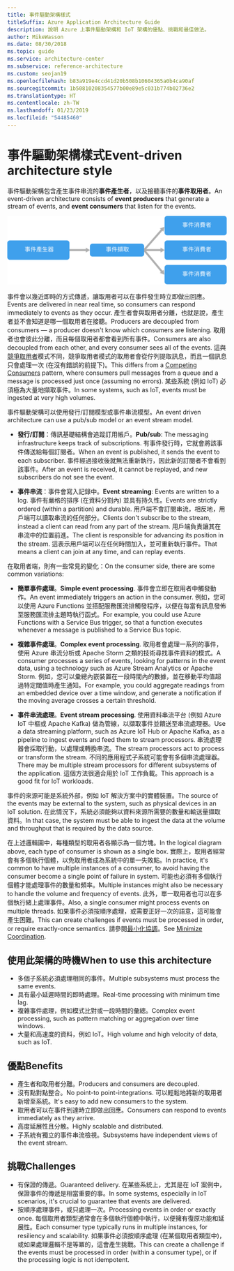 ```yaml
---
title: 事件驅動架構樣式
titleSuffix: Azure Application Architecture Guide
description: 說明 Azure 上事件驅動架構和 IoT 架構的優點、挑戰和最佳做法。
author: MikeWasson
ms.date: 08/30/2018
ms.topic: guide
ms.service: architecture-center
ms.subservice: reference-architecture
ms.custom: seojan19
ms.openlocfilehash: b83a919e4ccd41d20b508b10604365a0b4ca90af
ms.sourcegitcommit: 1b50810208354577b00e89e5c031b774b02736e2
ms.translationtype: HT
ms.contentlocale: zh-TW
ms.lasthandoff: 01/23/2019
ms.locfileid: "54485460"
---
```

# <a name="event-driven-architecture-style"></a><span data-ttu-id="32717-103">事件驅動架構樣式</span><span class="sxs-lookup"><span data-stu-id="32717-103">Event-driven architecture style</span></span>

<span data-ttu-id="32717-104">事件驅動架構包含產生事件串流的**事件產生者**，以及接聽事件的**事件取用者**。</span><span class="sxs-lookup"><span data-stu-id="32717-104">An event-driven architecture consists of **event producers** that generate a stream of events, and **event consumers** that listen for the events.</span></span>

![事件驅動架構樣式圖](./images/event-driven.svg)

<span data-ttu-id="32717-106">事件會以幾近即時的方式傳遞，讓取用者可以在事件發生時立即做出回應。</span><span class="sxs-lookup"><span data-stu-id="32717-106">Events are delivered in near real time, so consumers can respond immediately to events as they occur.</span></span> <span data-ttu-id="32717-107">產生者會與取用者分離，也就是說，產生者並不會知道是哪一個取用者在接聽。</span><span class="sxs-lookup"><span data-stu-id="32717-107">Producers are decoupled from consumers &mdash; a producer doesn't know which consumers are listening.</span></span> <span data-ttu-id="32717-108">取用者也會彼此分離，而且每個取用者都會看到所有事件。</span><span class="sxs-lookup"><span data-stu-id="32717-108">Consumers are also decoupled from each other, and every consumer sees all of the events.</span></span> <span data-ttu-id="32717-109">這與[競爭取用者][competing-consumers]模式不同，競爭取用者模式的取用者會從佇列提取訊息，而且一個訊息只會處理一次 (在沒有錯誤的前提下)。</span><span class="sxs-lookup"><span data-stu-id="32717-109">This differs from a [Competing Consumers][competing-consumers] pattern, where consumers pull messages from a queue and a message is processed just once (assuming no errors).</span></span> <span data-ttu-id="32717-110">某些系統 (例如 IoT) 必須極為大量地擷取事件。</span><span class="sxs-lookup"><span data-stu-id="32717-110">In some systems, such as IoT, events must be ingested at very high volumes.</span></span>

<span data-ttu-id="32717-111">事件驅動架構可以使用發行/訂閱模型或事件串流模型。</span><span class="sxs-lookup"><span data-stu-id="32717-111">An event driven architecture can use a pub/sub model or an event stream model.</span></span>

- <span data-ttu-id="32717-112">**發行/訂閱**：傳訊基礎結構會追蹤訂用帳戶。</span><span class="sxs-lookup"><span data-stu-id="32717-112">**Pub/sub**: The messaging infrastructure keeps track of subscriptions.</span></span> <span data-ttu-id="32717-113">有事件發行時，它就會將該事件傳送給每個訂閱者。</span><span class="sxs-lookup"><span data-stu-id="32717-113">When an event is published, it sends the event to each subscriber.</span></span> <span data-ttu-id="32717-114">事件經過接收後就無法重新執行，因此新的訂閱者不會看到該事件。</span><span class="sxs-lookup"><span data-stu-id="32717-114">After an event is received, it cannot be replayed, and new subscribers do not see the event.</span></span>

- <span data-ttu-id="32717-115">**事件串流**：事件會寫入記錄中。</span><span class="sxs-lookup"><span data-stu-id="32717-115">**Event streaming**: Events are written to a log.</span></span> <span data-ttu-id="32717-116">事件有嚴格的排序 (在資料分割內) 並具有持久性。</span><span class="sxs-lookup"><span data-stu-id="32717-116">Events are strictly ordered (within a partition) and durable.</span></span> <span data-ttu-id="32717-117">用戶端不會訂閱串流，相反地，用戶端可以讀取串流的任何部分。</span><span class="sxs-lookup"><span data-stu-id="32717-117">Clients don't subscribe to the stream, instead a client can read from any part of the stream.</span></span> <span data-ttu-id="32717-118">用戶端負責讓其在串流中的位置前進。</span><span class="sxs-lookup"><span data-stu-id="32717-118">The client is responsible for advancing its position in the stream.</span></span> <span data-ttu-id="32717-119">這表示用戶端可以在任何時間加入，並可重新執行事件。</span><span class="sxs-lookup"><span data-stu-id="32717-119">That means a client can join at any time, and can replay events.</span></span>

<span data-ttu-id="32717-120">在取用者端，則有一些常見的變化：</span><span class="sxs-lookup"><span data-stu-id="32717-120">On the consumer side, there are some common variations:</span></span>

- <span data-ttu-id="32717-121">**簡單事件處理**。</span><span class="sxs-lookup"><span data-stu-id="32717-121">**Simple event processing**.</span></span> <span data-ttu-id="32717-122">事件會立即在取用者中觸發動作。</span><span class="sxs-lookup"><span data-stu-id="32717-122">An event immediately triggers an action in the consumer.</span></span> <span data-ttu-id="32717-123">例如，您可以使用 Azure Functions 並搭配服務匯流排觸發程序，以便在每當有訊息發佈至服務匯流排主題時執行函式。</span><span class="sxs-lookup"><span data-stu-id="32717-123">For example, you could use Azure Functions with a Service Bus trigger, so that a function executes whenever a message is published to a Service Bus topic.</span></span>

- <span data-ttu-id="32717-124">**複雜事件處理**。</span><span class="sxs-lookup"><span data-stu-id="32717-124">**Complex event processing**.</span></span> <span data-ttu-id="32717-125">取用者會處理一系列的事件，使用 Azure 串流分析或 Apache Storm 之類的技術尋找事件資料的模式。</span><span class="sxs-lookup"><span data-stu-id="32717-125">A consumer processes a series of events, looking for patterns in the event data, using a technology such as Azure Stream Analytics or Apache Storm.</span></span> <span data-ttu-id="32717-126">例如，您可以彙總內嵌裝置在一段時間內的數據，並在移動平均值超過特定閾值時產生通知。</span><span class="sxs-lookup"><span data-stu-id="32717-126">For example, you could aggregate readings from an embedded device over a time window, and generate a notification if the moving average crosses a certain threshold.</span></span>

- <span data-ttu-id="32717-127">**事件串流處理**。</span><span class="sxs-lookup"><span data-stu-id="32717-127">**Event stream processing**.</span></span> <span data-ttu-id="32717-128">使用資料串流平台 (例如 Azure IoT 中樞或 Apache Kafka) 做為管線，以擷取事件並饋送至串流處理器。</span><span class="sxs-lookup"><span data-stu-id="32717-128">Use a data streaming platform, such as Azure IoT Hub or Apache Kafka, as a pipeline to ingest events and feed them to stream processors.</span></span> <span data-ttu-id="32717-129">串流處理器會採取行動，以處理或轉換串流。</span><span class="sxs-lookup"><span data-stu-id="32717-129">The stream processors act to process or transform the stream.</span></span> <span data-ttu-id="32717-130">不同的應用程式子系統可能會有多個串流處理器。</span><span class="sxs-lookup"><span data-stu-id="32717-130">There may be multiple stream processors for different subsystems of the application.</span></span> <span data-ttu-id="32717-131">這個方法很適合用於 IoT 工作負載。</span><span class="sxs-lookup"><span data-stu-id="32717-131">This approach is a good fit for IoT workloads.</span></span>

<span data-ttu-id="32717-132">事件的來源可能是系統外部，例如 IoT 解決方案中的實體裝置。</span><span class="sxs-lookup"><span data-stu-id="32717-132">The source of the events may be external to the system, such as physical devices in an IoT solution.</span></span> <span data-ttu-id="32717-133">在此情況下，系統必須能夠以資料來源所需要的數量和輸送量擷取資料。</span><span class="sxs-lookup"><span data-stu-id="32717-133">In that case, the system must be able to ingest the data at the volume and throughput that is required by the data source.</span></span>

<span data-ttu-id="32717-134">在上述邏輯圖中，每種類型的取用者各顯示為一個方塊。</span><span class="sxs-lookup"><span data-stu-id="32717-134">In the logical diagram above, each type of consumer is shown as a single box.</span></span> <span data-ttu-id="32717-135">實際上，取用者經常會有多個執行個體，以免取用者成為系統中的單一失敗點。</span><span class="sxs-lookup"><span data-stu-id="32717-135">In practice, it's common to have multiple instances of a consumer, to avoid having the consumer become a single point of failure in system.</span></span> <span data-ttu-id="32717-136">可能也必須有多個執行個體才能處理事件的數量和頻率。</span><span class="sxs-lookup"><span data-stu-id="32717-136">Multiple instances might also be necessary to handle the volume and frequency of events.</span></span> <span data-ttu-id="32717-137">此外，單一取用者也可以在多個執行緒上處理事件。</span><span class="sxs-lookup"><span data-stu-id="32717-137">Also, a single consumer might process events on multiple threads.</span></span> <span data-ttu-id="32717-138">如果事件必須按順序處理，或需要正好一次的語意，這可能會產生困難。</span><span class="sxs-lookup"><span data-stu-id="32717-138">This can create challenges if events must be processed in order, or require exactly-once semantics.</span></span> <span data-ttu-id="32717-139">請參閱[最小化協調][minimize-coordination]。</span><span class="sxs-lookup"><span data-stu-id="32717-139">See [Minimize Coordination][minimize-coordination].</span></span>

## <a name="when-to-use-this-architecture"></a><span data-ttu-id="32717-140">使用此架構的時機</span><span class="sxs-lookup"><span data-stu-id="32717-140">When to use this architecture</span></span>

- <span data-ttu-id="32717-141">多個子系統必須處理相同的事件。</span><span class="sxs-lookup"><span data-stu-id="32717-141">Multiple subsystems must process the same events.</span></span>
- <span data-ttu-id="32717-142">具有最小延遲時間的即時處理。</span><span class="sxs-lookup"><span data-stu-id="32717-142">Real-time processing with minimum time lag.</span></span>
- <span data-ttu-id="32717-143">複雜事件處理，例如模式比對或一段時間的彙總。</span><span class="sxs-lookup"><span data-stu-id="32717-143">Complex event processing, such as pattern matching or aggregation over time windows.</span></span>
- <span data-ttu-id="32717-144">大量和高速度的資料，例如 IoT。</span><span class="sxs-lookup"><span data-stu-id="32717-144">High volume and high velocity of data, such as IoT.</span></span>

## <a name="benefits"></a><span data-ttu-id="32717-145">優點</span><span class="sxs-lookup"><span data-stu-id="32717-145">Benefits</span></span>

- <span data-ttu-id="32717-146">產生者和取用者分離。</span><span class="sxs-lookup"><span data-stu-id="32717-146">Producers and consumers are decoupled.</span></span>
- <span data-ttu-id="32717-147">沒有點對點整合。</span><span class="sxs-lookup"><span data-stu-id="32717-147">No point-to point-integrations.</span></span> <span data-ttu-id="32717-148">可以輕鬆地將新的取用者新增至系統。</span><span class="sxs-lookup"><span data-stu-id="32717-148">It's easy to add new consumers to the system.</span></span>
- <span data-ttu-id="32717-149">取用者可以在事件到達時立即做出回應。</span><span class="sxs-lookup"><span data-stu-id="32717-149">Consumers can respond to events immediately as they arrive.</span></span>
- <span data-ttu-id="32717-150">高度延展性且分散。</span><span class="sxs-lookup"><span data-stu-id="32717-150">Highly scalable and distributed.</span></span>
- <span data-ttu-id="32717-151">子系統有獨立的事件串流檢視。</span><span class="sxs-lookup"><span data-stu-id="32717-151">Subsystems have independent views of the event stream.</span></span>

## <a name="challenges"></a><span data-ttu-id="32717-152">挑戰</span><span class="sxs-lookup"><span data-stu-id="32717-152">Challenges</span></span>

- <span data-ttu-id="32717-153">有保證的傳遞。</span><span class="sxs-lookup"><span data-stu-id="32717-153">Guaranteed delivery.</span></span> <span data-ttu-id="32717-154">在某些系統上，尤其是在 IoT 案例中，保證事件的傳遞是相當重要的事。</span><span class="sxs-lookup"><span data-stu-id="32717-154">In some systems, especially in IoT scenarios, it's crucial to guarantee that events are delivered.</span></span>
- <span data-ttu-id="32717-155">按順序處理事件，或只處理一次。</span><span class="sxs-lookup"><span data-stu-id="32717-155">Processing events in order or exactly once.</span></span> <span data-ttu-id="32717-156">每個取用者類型通常會在多個執行個體中執行，以便擁有復原功能和延展性。</span><span class="sxs-lookup"><span data-stu-id="32717-156">Each consumer type typically runs in multiple instances, for resiliency and scalability.</span></span> <span data-ttu-id="32717-157">如果事件必須按順序處理 (在某個取用者類型中)，或如果處理邏輯不是等冪的，這會產生挑戰。</span><span class="sxs-lookup"><span data-stu-id="32717-157">This can create a challenge if the events must be processed in order (within a consumer type), or if the processing logic is not idempotent.</span></span>

 <!-- links -->

[competing-consumers]: ../../patterns/competing-consumers.md
[minimize-coordination]: ../design-principles/minimize-coordination.md
